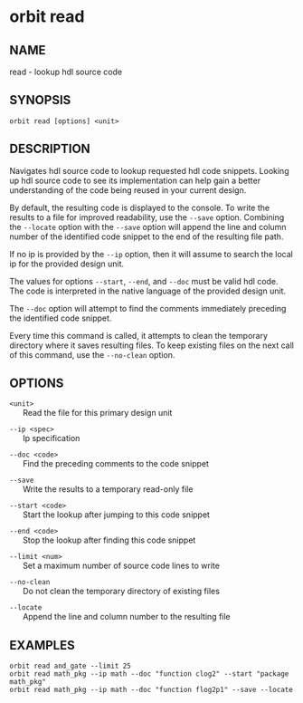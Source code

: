 # __orbit read__

## __NAME__

read - lookup hdl source code

## __SYNOPSIS__

```
orbit read [options] <unit>
```

## __DESCRIPTION__

Navigates hdl source code to lookup requested hdl code snippets. Looking up
hdl source code to see its implementation can help gain a better understanding
of the code being reused in your current design.

By default, the resulting code is displayed to the console. To write the
results to a file for improved readability, use the `--save` option. Combining 
the `--locate` option with the `--save` option will append the line and column
number of the identified code snippet to the end of the resulting file path.

If no ip is provided by the `--ip` option, then it will assume to search the
local ip for the provided design unit.

The values for options `--start`, `--end`, and `--doc` must be valid hdl code. 
The code is interpreted in the native language of the provided design unit.

The `--doc` option will attempt to find the comments immediately preceding the
identified code snippet. 

Every time this command is called, it attempts to clean the temporary
directory where it saves resulting files. To keep existing files on the next
call of this command, use the `--no-clean` option.

## __OPTIONS__

`<unit>`  
      Read the file for this primary design unit

`--ip <spec>`  
      Ip specification

`--doc <code>`  
      Find the preceding comments to the code snippet

`--save`  
      Write the results to a temporary read-only file

`--start <code>`  
      Start the lookup after jumping to this code snippet

`--end <code>`  
      Stop the lookup after finding this code snippet

`--limit <num>`  
      Set a maximum number of source code lines to write

`--no-clean`  
      Do not clean the temporary directory of existing files

`--locate`  
      Append the line and column number to the resulting file

## __EXAMPLES__

```
orbit read and_gate --limit 25
orbit read math_pkg --ip math --doc "function clog2" --start "package math_pkg"
orbit read math_pkg --ip math --doc "function flog2p1" --save --locate
```

